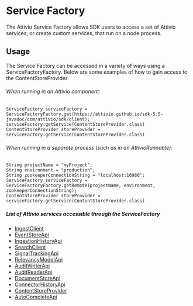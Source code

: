 # Service Factory
The Attivio Service Factory allows SDK users to access a set of Attivio services, or create custom services, that run on a node process.
## Usage
The Service Factory can be accessed in a variety of ways using a ServiceFactoryFactory.  Below are some examples of how to gain access to the ContentStoreProvider
###### When running in an Attivio component:
``` 
ServiceFactory serviceFactory = ServiceFactoryFactory.get(https://attivio.github.io/sdk-5.5-javadoc/com/attivio/sdk/client);
serviceFactory.getService(ContentStoreProvider.class)
ContentStoreProvider storeProvider = serviceFactory.getService(ContentStoreProvider.class)
```
###### When running in a separate process (such as in an AttivioRunnable):
``` 
String projectName = "myProject";
String environment = "production";
String zookeeperConnectionString = "localhost:16980";
ServiceFactory serviceFactory = ServiceFactoryFactory.getRemote(projectName, environment, zookeeperConnectionString);
ContentStoreProvider storeProvider = serviceFactory.getService(ContentStoreProvider.class)
```
##### List of Attivio services accessible through the ServiceFactory
* [IngestClient](https://attivio.github.io/sdk-5.5-javadoc/com/attivio/sdk/client/IngestClient.html)
* [EventStoreApi](https://attivio.github.io/sdk-5.5-javadoc/com/attivio/sdk/client/EventStoreApi.html)
* [IngestionHistoryApi](https://attivio.github.io/sdk-5.5-javadoc/com/attivio/sdk/client/IngestionHistoryApi.html)
* [SearchClient](https://attivio.github.io/sdk-5.5-javadoc/com/attivio/sdk/client/SearchClient.html)
* [SignalTrackingApi](https://attivio.github.io/sdk-5.5-javadoc/com/attivio/sdk/client/SignalTrackingApi.html)
* [RelevancyModelApi](https://attivio.github.io/sdk-5.5-javadoc/com/attivio/sdk/client/RelevancyModelApi.html)
* [AuditWriterApi](https://attivio.github.io/sdk-5.5-javadoc/com/attivio/sdk/client/audit/AuditWriterApi.html)
* [AuditReaderApi](https://attivio.github.io/sdk-5.5-javadoc/com/attivio/sdk/client/audit/AuditReaderApi.html)
* [DocumentStoreApi](https://attivio.github.io/sdk-5.5-javadoc/com/attivio/sdk/client/DocumentStoreApi.html)
* [ConnectorHistoryApi](https://attivio.github.io/sdk-5.5-javadoc/com/attivio/sdk/client/ConnectorHistoryApi.html)
* [ContentStoreProvider](https://attivio.github.io/sdk-5.5-javadoc/com/attivio/sdk/api/ContentStoreProvider.html)
* [AutoCompleteApi](https://attivio.github.io/sdk-5.5-javadoc/com/attivio/sdk/client/AutoCompleteApi.html)
